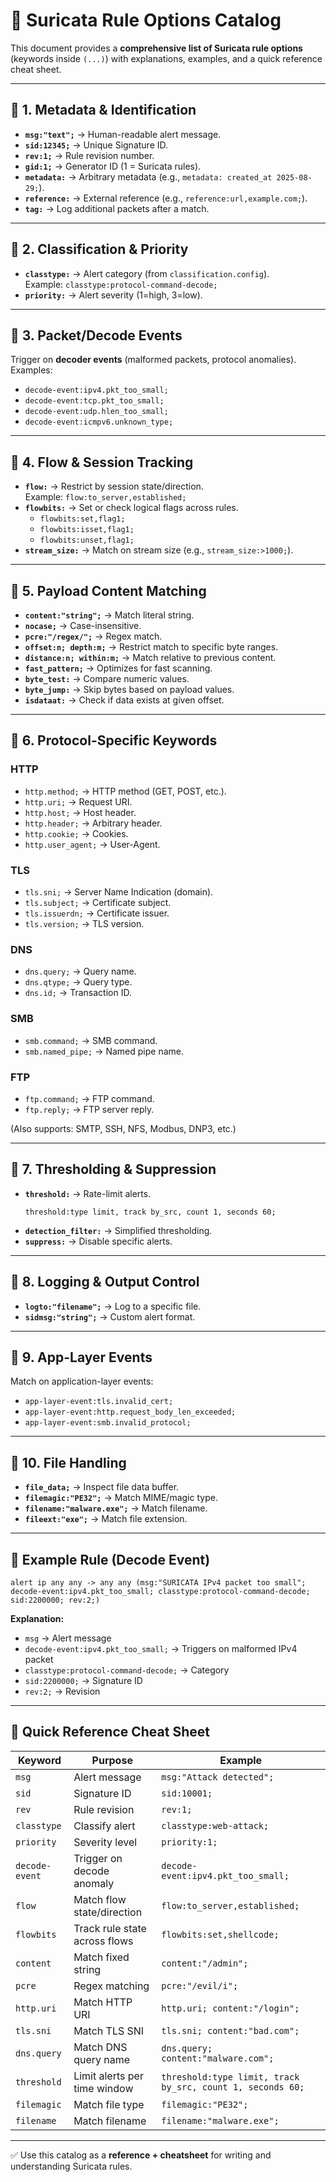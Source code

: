 # 📘 Suricata Rule Options Catalog

This document provides a **comprehensive list of Suricata rule options** (keywords inside `(...)`) with explanations, examples, and a quick reference cheat sheet.

---

## 🔹 1. Metadata & Identification
- **`msg:"text";`** → Human-readable alert message.  
- **`sid:12345;`** → Unique Signature ID.  
- **`rev:1;`** → Rule revision number.  
- **`gid:1;`** → Generator ID (1 = Suricata rules).  
- **`metadata:`** → Arbitrary metadata (e.g., `metadata: created_at 2025-08-29;`).  
- **`reference:`** → External reference (e.g., `reference:url,example.com;`).  
- **`tag:`** → Log additional packets after a match.  

---

## 🔹 2. Classification & Priority
- **`classtype:`** → Alert category (from `classification.config`).  
  Example: `classtype:protocol-command-decode;`  
- **`priority:`** → Alert severity (1=high, 3=low).  

---

## 🔹 3. Packet/Decode Events
Trigger on **decoder events** (malformed packets, protocol anomalies).  
Examples:  
- `decode-event:ipv4.pkt_too_small;`  
- `decode-event:tcp.pkt_too_small;`  
- `decode-event:udp.hlen_too_small;`  
- `decode-event:icmpv6.unknown_type;`  

---

## 🔹 4. Flow & Session Tracking
- **`flow:`** → Restrict by session state/direction.  
  Example: `flow:to_server,established;`  
- **`flowbits:`** → Set or check logical flags across rules.  
  - `flowbits:set,flag1;`  
  - `flowbits:isset,flag1;`  
  - `flowbits:unset,flag1;`  
- **`stream_size:`** → Match on stream size (e.g., `stream_size:>1000;`).  

---

## 🔹 5. Payload Content Matching
- **`content:"string";`** → Match literal string.  
- **`nocase;`** → Case-insensitive.  
- **`pcre:"/regex/";`** → Regex match.  
- **`offset:n; depth:m;`** → Restrict match to specific byte ranges.  
- **`distance:n; within:m;`** → Match relative to previous content.  
- **`fast_pattern;`** → Optimizes for fast scanning.  
- **`byte_test:`** → Compare numeric values.  
- **`byte_jump:`** → Skip bytes based on payload values.  
- **`isdataat:`** → Check if data exists at given offset.  

---

## 🔹 6. Protocol-Specific Keywords

### HTTP
- `http.method;` → HTTP method (GET, POST, etc.).  
- `http.uri;` → Request URI.  
- `http.host;` → Host header.  
- `http.header;` → Arbitrary header.  
- `http.cookie;` → Cookies.  
- `http.user_agent;` → User-Agent.  

### TLS
- `tls.sni;` → Server Name Indication (domain).  
- `tls.subject;` → Certificate subject.  
- `tls.issuerdn;` → Certificate issuer.  
- `tls.version;` → TLS version.  

### DNS
- `dns.query;` → Query name.  
- `dns.qtype;` → Query type.  
- `dns.id;` → Transaction ID.  

### SMB
- `smb.command;` → SMB command.  
- `smb.named_pipe;` → Named pipe name.  

### FTP
- `ftp.command;` → FTP command.  
- `ftp.reply;` → FTP server reply.  

(Also supports: SMTP, SSH, NFS, Modbus, DNP3, etc.)

---

## 🔹 7. Thresholding & Suppression
- **`threshold:`** → Rate-limit alerts.  
  ```suricata
  threshold:type limit, track by_src, count 1, seconds 60;
  ```
- **`detection_filter:`** → Simplified thresholding.  
- **`suppress:`** → Disable specific alerts.  

---

## 🔹 8. Logging & Output Control
- **`logto:"filename";`** → Log to a specific file.  
- **`sidmsg:"string";`** → Custom alert format.  

---

## 🔹 9. App-Layer Events
Match on application-layer events:  
- `app-layer-event:tls.invalid_cert;`  
- `app-layer-event:http.request_body_len_exceeded;`  
- `app-layer-event:smb.invalid_protocol;`  

---

## 🔹 10. File Handling
- **`file_data;`** → Inspect file data buffer.  
- **`filemagic:"PE32";`** → Match MIME/magic type.  
- **`filename:"malware.exe";`** → Match filename.  
- **`fileext:"exe";`** → Match file extension.  

---

## 🔹 Example Rule (Decode Event)
```suricata
alert ip any any -> any any (msg:"SURICATA IPv4 packet too small"; decode-event:ipv4.pkt_too_small; classtype:protocol-command-decode; sid:2200000; rev:2;)
```

**Explanation:**
- `msg` → Alert message  
- `decode-event:ipv4.pkt_too_small;` → Triggers on malformed IPv4 packet  
- `classtype:protocol-command-decode;` → Category  
- `sid:2200000;` → Signature ID  
- `rev:2;` → Revision  

---

## 📑 Quick Reference Cheat Sheet

| **Keyword**        | **Purpose**                                   | **Example** |
|---------------------|-----------------------------------------------|-------------|
| `msg`              | Alert message                                 | `msg:"Attack detected";` |
| `sid`              | Signature ID                                  | `sid:10001;` |
| `rev`              | Rule revision                                 | `rev:1;` |
| `classtype`        | Classify alert                                | `classtype:web-attack;` |
| `priority`         | Severity level                                | `priority:1;` |
| `decode-event`     | Trigger on decode anomaly                     | `decode-event:ipv4.pkt_too_small;` |
| `flow`             | Match flow state/direction                    | `flow:to_server,established;` |
| `flowbits`         | Track rule state across flows                 | `flowbits:set,shellcode;` |
| `content`          | Match fixed string                            | `content:"/admin";` |
| `pcre`             | Regex matching                                | `pcre:"/evil/i";` |
| `http.uri`         | Match HTTP URI                                | `http.uri; content:"/login";` |
| `tls.sni`          | Match TLS SNI                                 | `tls.sni; content:"bad.com";` |
| `dns.query`        | Match DNS query name                          | `dns.query; content:"malware.com";` |
| `threshold`        | Limit alerts per time window                  | `threshold:type limit, track by_src, count 1, seconds 60;` |
| `filemagic`        | Match file type                               | `filemagic:"PE32";` |
| `filename`         | Match filename                                | `filename:"malware.exe";` |

---

✅ Use this catalog as a **reference + cheatsheet** for writing and understanding Suricata rules.
